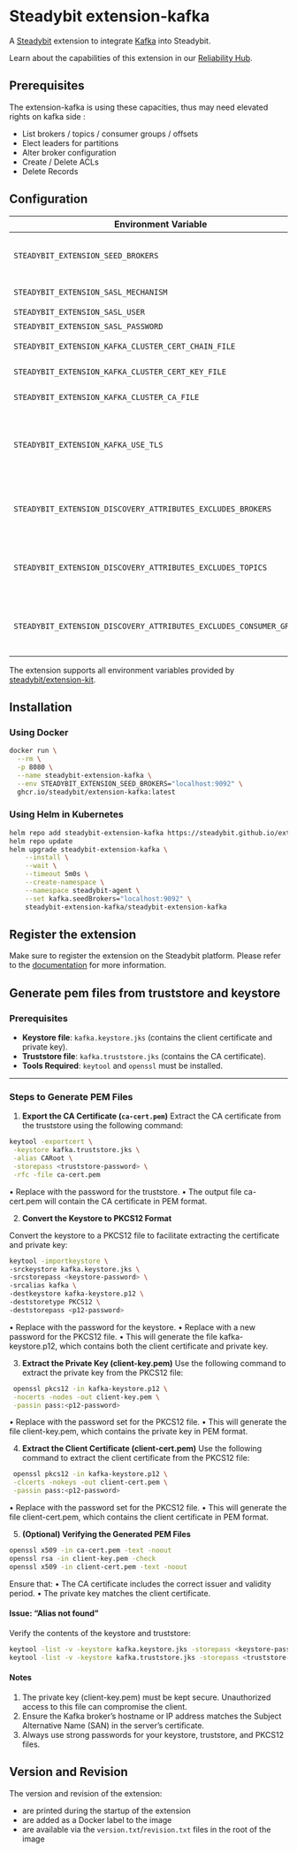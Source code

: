 # Steadybit extension-kafka

A [Steadybit](https://www.steadybit.com/) extension to integrate [Kafka](https://kafka.apache.org/) into Steadybit.

Learn about the capabilities of this extension in
our [Reliability Hub](https://hub.steadybit.com/extension/com.steadybit.extension_kafka).

## Prerequisites

The extension-kafka is using these capacities, thus may need elevated rights on kafka side :

- List brokers / topics / consumer groups / offsets
- Elect leaders for partitions
- Alter broker configuration
- Create / Delete ACLs
- Delete Records

## Configuration

| Environment Variable                                                | Helm value                               | Meaning                                                                                                                                                                            | Required | Default |
|---------------------------------------------------------------------|------------------------------------------|------------------------------------------------------------------------------------------------------------------------------------------------------------------------------------|----------|---------|
| `STEADYBIT_EXTENSION_SEED_BROKERS`                                  | `kafka.seedBrokers`                      | Brokers hosts (without scheme) with port separated by comma (example: "localhost:9092,localhost:9093"                                                                              | yes      |         |
| `STEADYBIT_EXTENSION_SASL_MECHANISM`                                | `kafka.auth.saslMechanism`               | PLAIN, SCRAM-SHA-256, or SCRAM-SHA-512                                                                                                                                             | no       |         |
| `STEADYBIT_EXTENSION_SASL_USER`                                     | `kafka.auth.saslUser`                    | Sasl User                                                                                                                                                                          | no       |         |
| `STEADYBIT_EXTENSION_SASL_PASSWORD`                                 | `kafka.auth.saslPassword`                | Sasl Password                                                                                                                                                                      | no       |         |
| `STEADYBIT_EXTENSION_KAFKA_CLUSTER_CERT_CHAIN_FILE`                 | `kafka.auth.kafkaClusterCertChainFile`   | The client certificate in PEM format.                                                                                                                                              | no       |         |
| `STEADYBIT_EXTENSION_KAFKA_CLUSTER_CERT_KEY_FILE`                   | `kafka.auth.kafkaClusterCertKeyFile`     | The private key associated with the client certificate.                                                                                                                            | no       |         |
| `STEADYBIT_EXTENSION_KAFKA_CLUSTER_CA_FILE`                         | `kafka.auth.kafkaClusterCaFile`          | The Certificate Authority (CA) certificate in PEM format.                                                                                                                          | no       |         |
| `STEADYBIT_EXTENSION_KAFKA_USE_TLS`                                 | `kafka.auth.useTLS`                      | Switch to "true" to use a TLS connection, empty by default, will use SystemCertPool for RootCAs by default. Specify the certificates attributes above to change the TLS parameters | no       |         |
| `STEADYBIT_EXTENSION_DISCOVERY_ATTRIBUTES_EXCLUDES_BROKERS`         | `discovery.attributes.excludes.broker`   | List of Broker Attributes which will be excluded during discovery. Checked by key equality and supporting trailing "*"                                                             | no       |         |
| `STEADYBIT_EXTENSION_DISCOVERY_ATTRIBUTES_EXCLUDES_TOPICS`          | `discovery.attributes.excludes.topic`    | List of Broker Attributes which will be excluded during discovery. Checked by key equality and supporting trailing "*"                                                             | no       |         |
| `STEADYBIT_EXTENSION_DISCOVERY_ATTRIBUTES_EXCLUDES_CONSUMER_GROUPS` | `discovery.attributes.excludes.consumer` | List of Broker Attributes which will be excluded during discovery. Checked by key equality and supporting trailing "*"                                                             | no       |         |

The extension supports all environment variables provided
by [steadybit/extension-kit](https://github.com/steadybit/extension-kit#environment-variables).

## Installation

### Using Docker

```sh
docker run \
  --rm \
  -p 8080 \
  --name steadybit-extension-kafka \
  --env STEADYBIT_EXTENSION_SEED_BROKERS="localhost:9092" \
  ghcr.io/steadybit/extension-kafka:latest
```

### Using Helm in Kubernetes

```sh
helm repo add steadybit-extension-kafka https://steadybit.github.io/extension-kafka
helm repo update
helm upgrade steadybit-extension-kafka \
    --install \
    --wait \
    --timeout 5m0s \
    --create-namespace \
    --namespace steadybit-agent \
    --set kafka.seedBrokers="localhost:9092" \
    steadybit-extension-kafka/steadybit-extension-kafka
```

## Register the extension

Make sure to register the extension on the Steadybit platform. Please refer to
the [documentation](https://docs.steadybit.com/integrate-with-steadybit/extensions/extension-installation) for more
information.

## Generate pem files from truststore and keystore

### Prerequisites

- **Keystore file**: `kafka.keystore.jks` (contains the client certificate and private key).
- **Truststore file**: `kafka.truststore.jks` (contains the CA certificate).
- **Tools Required**: `keytool` and `openssl` must be installed.

---

### Steps to Generate PEM Files

1. **Export the CA Certificate (`ca-cert.pem`)**
	 Extract the CA certificate from the truststore using the following command:

```bash
keytool -exportcert \
 -keystore kafka.truststore.jks \
 -alias CARoot \
 -storepass <truststore-password> \
 -rfc -file ca-cert.pem
```

• Replace <truststore-password> with the password for the truststore.
• The output file ca-cert.pem will contain the CA certificate in PEM format.

2. **Convert the Keystore to PKCS12 Format**

Convert the keystore to a PKCS12 file to facilitate extracting the certificate and private key:

```bash
keytool -importkeystore \
-srckeystore kafka.keystore.jks \
-srcstorepass <keystore-password> \
-srcalias kafka \
-destkeystore kafka-keystore.p12 \
-deststoretype PKCS12 \
-deststorepass <p12-password>
```

• Replace <keystore-password> with the password for the keystore.
• Replace <p12-password> with a new password for the PKCS12 file.
• This will generate the file kafka-keystore.p12, which contains both the client certificate and private key.

3. **Extract the Private Key (client-key.pem)**
	 Use the following command to extract the private key from the PKCS12 file:

```bash
 openssl pkcs12 -in kafka-keystore.p12 \
 -nocerts -nodes -out client-key.pem \
 -passin pass:<p12-password>
```

• Replace <p12-password> with the password set for the PKCS12 file.
• This will generate the file client-key.pem, which contains the private key in PEM format.

4. **Extract the Client Certificate (client-cert.pem)**
	 Use the following command to extract the client certificate from the PKCS12 file:

```bash
 openssl pkcs12 -in kafka-keystore.p12 \
 -clcerts -nokeys -out client-cert.pem \
 -passin pass:<p12-password>
```

• Replace <p12-password> with the password set for the PKCS12 file.
• This will generate the file client-cert.pem, which contains the client certificate in PEM format.

5. **(Optional) Verifying the Generated PEM Files**

```bash
openssl x509 -in ca-cert.pem -text -noout
openssl rsa -in client-key.pem -check
openssl x509 -in client-cert.pem -text -noout
```

Ensure that:
• The CA certificate includes the correct issuer and validity period.
• The private key matches the client certificate.

#### Issue: “Alias not found”

Verify the contents of the keystore and truststore:

```bash
keytool -list -v -keystore kafka.keystore.jks -storepass <keystore-password>
keytool -list -v -keystore kafka.truststore.jks -storepass <truststore-password>
```

#### Notes

1. The private key (client-key.pem) must be kept secure. Unauthorized access to this file can compromise the client.
2. Ensure the Kafka broker’s hostname or IP address matches the Subject Alternative Name (SAN) in the server’s
	 certificate.
3. Always use strong passwords for your keystore, truststore, and PKCS12 files.

## Version and Revision

The version and revision of the extension:

- are printed during the startup of the extension
- are added as a Docker label to the image
- are available via the `version.txt`/`revision.txt` files in the root of the image
